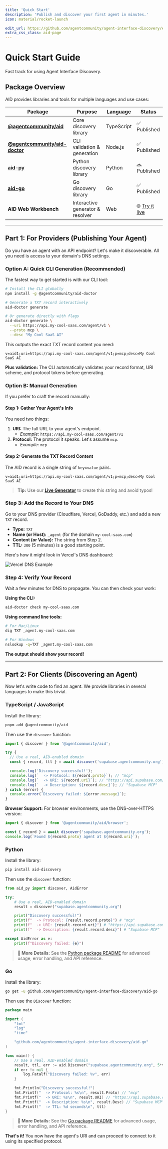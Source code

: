 ```yaml
---
title: 'Quick Start'
description: 'Publish and discover your first agent in minutes.'
icon: material/rocket-launch

edit_url: https://github.com/agentcommunity/agent-interface-discovery/edit/main/packages/docs/index.md
extra_css_class: aid-page
---
```


# Quick Start Guide

Fast track for using Agent Interface Discovery.

## Package Overview

AID provides libraries and tools for multiple languages and use cases:

| Package                                                                                             | Purpose                          | Language   | Status                                           |
| --------------------------------------------------------------------------------------------------- | -------------------------------- | ---------- | ------------------------------------------------ |
| **[@agentcommunity/aid](https://www.npmjs.com/package/@agentcommunity/aid)**                        | Core discovery library           | TypeScript | ✅ Published                                     |
| **[@agentcommunity/aid-doctor](https://www.npmjs.com/package/@agentcommunity/aid-doctor)**          | CLI validation & generation      | Node.js    | ✅ Published                                     |
| **[aid-py](https://pypi.org/agentcommunity/aid-discovery/)**                                        | Python discovery library         | Python     | 🔜 Published                                     |
| **[aid-go](https://github.com/agentcommunity/agent-interface-discovery/tree/main/packages/aid-go)** | Go discovery library             | Go         | ✅ Published                                     |
| **AID Web Workbench**                                                                               | Interactive generator & resolver | Web        | 🌐 [Try it live](https://aid.agentcommunity.org) |

---

## Part 1: For Providers (Publishing Your Agent)

Do you have an agent with an API endpoint? Let's make it discoverable. All you need is access to your domain's DNS settings.

### Option A: Quick CLI Generation (Recommended)

The fastest way to get started is with our CLI tool:

```bash
# Install the CLI globally
npm install -g @agentcommunity/aid-doctor

# Generate a TXT record interactively
aid-doctor generate

# Or generate directly with flags
aid-doctor generate \
  --uri https://api.my-cool-saas.com/agent/v1 \
  --proto mcp \
  --desc "My Cool SaaS AI"
```

This outputs the exact TXT record content you need:

```
v=aid1;uri=https://api.my-cool-saas.com/agent/v1;p=mcp;desc=My Cool SaaS AI
```

**Plus validation:** The CLI automatically validates your record format, URI scheme, and protocol tokens before generating.

### Option B: Manual Generation

If you prefer to craft the record manually:

#### Step 1: Gather Your Agent's Info

You need two things:

1.  **URI:** The full URL to your agent's endpoint.
    - _Example:_ `https://api.my-cool-saas.com/agent/v1`
2.  **Protocol:** The protocol it speaks. Let's assume `mcp`.
    - _Example:_ `mcp`

#### Step 2: Generate the TXT Record Content

The AID record is a single string of `key=value` pairs.

```
v=aid1;uri=https://api.my-cool-saas.com/agent/v1;p=mcp;desc=My Cool SaaS AI
```

> **Tip:** Use our [**Live Generator**](https://aid.agentcommunity.org/workbench) to create this string and avoid typos!

### Step 3: Add the Record to Your DNS

Go to your DNS provider (Cloudflare, Vercel, GoDaddy, etc.) and add a new `TXT` record.

- **Type:** `TXT`
- **Name (or Host):** `_agent` (for the domain `my-cool-saas.com`)
- **Content (or Value):** The string from Step 2.
- **TTL:** `300` (5 minutes) is a good starting point.

Here's how it might look in Vercel's DNS dashboard:

![Vercel DNS Example](../assets/vercel-dns-example.png) <!-- You would add an actual image here -->

### Step 4: Verify Your Record

Wait a few minutes for DNS to propagate. You can then check your work:

**Using the CLI:**

```bash
aid-doctor check my-cool-saas.com
```

**Using command line tools:**

```bash
# For Mac/Linux
dig TXT _agent.my-cool-saas.com

# For Windows
nslookup -q=TXT _agent.my-cool-saas.com
```

**The output should show your record!**

---

## Part 2: For Clients (Discovering an Agent)

Now let's write code to find an agent. We provide libraries in several languages to make this trivial.

### TypeScript / JavaScript

Install the library:

```bash
pnpm add @agentcommunity/aid
```

Then use the `discover` function:

```typescript
import { discover } from '@agentcommunity/aid';

try {
  // Use a real, AID-enabled domain
  const { record, ttl } = await discover('supabase.agentcommunity.org');

  console.log('Discovery successful!');
  console.log(`  -> Protocol: ${record.proto}`); // "mcp"
  console.log(`  -> URI: ${record.uri}`); // "https://api.supabase.com/mcp"
  console.log(`  -> Description: ${record.desc}`); // "Supabase MCP"
} catch (error) {
  console.error(`Discovery failed: ${error.message}`);
}
```

**Browser Support:** For browser environments, use the DNS-over-HTTPS version:

```typescript
import { discover } from '@agentcommunity/aid/browser';

const { record } = await discover('supabase.agentcommunity.org');
console.log(`Found ${record.proto} agent at ${record.uri}`);
```

### Python

Install the library:

```bash
pip install aid-discovery
```

Then use the `discover` function:

```python
from aid_py import discover, AidError

try:
    # Use a real, AID-enabled domain
    result = discover("supabase.agentcommunity.org")

    print("Discovery successful!")
    print(f"  -> Protocol: {result.record.proto}") # "mcp"
    print(f"  -> URI: {result.record.uri}") # "https://api.supabase.com/mcp"
    print(f"  -> Description: {result.record.desc}") # "Supabase MCP"

except AidError as e:
    print(f"Discovery failed: {e}")
```

> **📖 More Details:** See the [Python package README](https://github.com/agentcommunity/agent-interface-discovery/tree/main/packages/aid-py) for advanced usage, error handling, and API reference.

### Go

Install the library:

```bash
go get -u github.com/agentcommunity/agent-interface-discovery/aid-go
```

Then use the `Discover` function:

```go
package main

import (
    "fmt"
    "log"
    "time"

    "github.com/agentcommunity/agent-interface-discovery/aid-go"
)

func main() {
    // Use a real, AID-enabled domain
    result, ttl, err := aid.Discover("supabase.agentcommunity.org", 5*time.Second)
    if err != nil {
        log.Fatalf("Discovery failed: %v", err)
    }

    fmt.Println("Discovery successful!")
    fmt.Printf("  -> Protocol: %s\n", result.Proto) // "mcp"
    fmt.Printf("  -> URI: %s\n", result.URI) // "https://api.supabase.com/mcp"
    fmt.Printf("  -> Description: %s\n", result.Desc) // "Supabase MCP"
    fmt.Printf("  -> TTL: %d seconds\n", ttl)
}
```

> **📖 More Details:** See the [Go package README](https://github.com/agentcommunity/agent-interface-discovery/tree/main/packages/aid-go) for advanced usage, error handling, and API reference.

**That's it!** You now have the agent's URI and can proceed to connect to it using its specified protocol.
